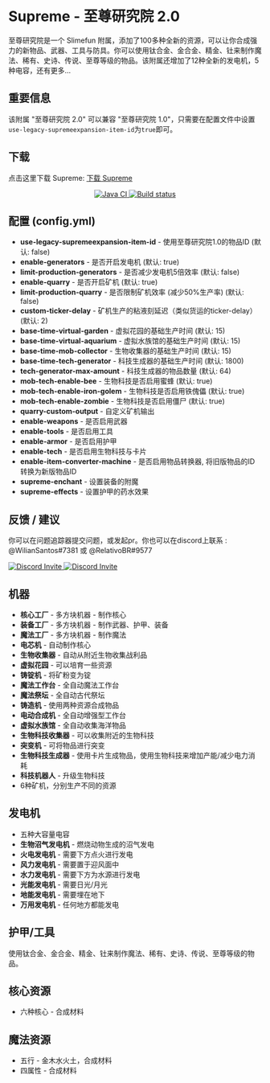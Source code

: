 # Supreme - 至尊研究院 2.0
至尊研究院是一个 Slimefun 附属，添加了100多种全新的资源，可以让你合成强力的新物品、武器、工具与防具。你可以使用钛合金、金合金、精金、钍来制作魔法、稀有、史诗、传说、至尊等级的物品。该附属还增加了12种全新的发电机，5种电容，还有更多...

## 重要信息
该附属 "至尊研究院 2.0" 可以兼容 "至尊研究院 1.0"，只需要在配置文件中设置`use-legacy-supremeexpansion-item-id`为`true`即可。

## 下载

点击这里下载 Supreme: [下载 Supreme](https://builds.guizhanss.net/SlimefunGuguProject/Supreme/main)

<p align="center">
  <a href="https://github.com/SlimefunGuguProject/Supreme/actions/workflows/maven.yml">
    <img src="https://github.com/SlimefunGuguProject/SupremeExpansion/actions/workflows/maven.yml/badge.svg" alt="Java CI"/>
  </a>
  <a href="https://builds.guizhanss.net/SlimefunGuguProject/Supreme/main">
    <img src="https://builds.guizhanss.net/f/SlimefunGuguProject/Supreme/main/badge.svg" alt="Build status"/>
  </a>
</p>

## 配置 (config.yml)

- **use-legacy-supremeexpansion-item-id** - 使用至尊研究院1.0的物品ID (默认: false)
- **enable-generators** - 是否开启发电机 (默认: true)
- **limit-production-generators** - 是否减少发电机5倍效率 (默认: false)
- **enable-quarry** - 是否开启矿机 (默认: true)
- **limit-production-quarry** - 是否限制矿机效率 (减少50%生产率) (默认: false)
- **custom-ticker-delay** - 矿机生产的粘液刻延迟（类似货运的ticker-delay） (默认: 2)
- **base-time-virtual-garden** - 虚拟花园的基础生产时间 (默认: 15)
- **base-time-virtual-aquarium** - 虚拟水族馆的基础生产时间 (默认: 15)
- **base-time-mob-collector** - 生物收集器的基础生产时间 (默认: 15)
- **base-time-tech-generator** - 科技生成器的基础生产时间 (默认: 1800)
- **tech-generator-max-amount** - 科技生成器的物品数量 (默认: 64)
- **mob-tech-enable-bee** - 生物科技是否启用蜜蜂 (默认: true)
- **mob-tech-enable-iron-golem** - 生物科技是否启用铁傀儡 (默认: true)
- **mob-tech-enable-zombie** - 生物科技是否启用僵尸 (默认: true)
- **quarry-custom-output** - 自定义矿机输出
- **enable-weapons** - 是否启用武器
- **enable-tools** - 是否启用工具
- **enable-armor** - 是否启用护甲
- **enable-tech** - 是否启用生物科技与卡片
- **enable-item-converter-machine** - 是否启用物品转换器, 将旧版物品的ID转换为新版物品ID
- **supreme-enchant** - 设置装备的附魔
- **supreme-effects** - 设置护甲的药水效果

## 反馈 / 建议

你可以在问题追踪器提交问题，或发起pr。你也可以在discord上联系 : @WilianSantos#7381 或 @RelativoBR#9577

<p>
  <a href="https://discord.gg/slimefun">
    <img src="https://discordapp.com/api/guilds/565557184348422174/widget.png?style=banner3" alt="Discord Invite"/>
  </a>
  <a href="https://discord.gg/SqD3gg5SAU">
    <img src="https://discordapp.com/api/guilds/809178621424041997/widget.png?style=banner3" alt="Discord Invite"/>
  </a>
</p>

## 机器
- **核心工厂** - 多方块机器 - 制作核心
- **装备工厂** - 多方块机器 - 制作武器、护甲、装备
- **魔法工厂** - 多方块机器 - 制作魔法
- **电芯机** - 自动制作核心
- **生物收集器** - 自动从附近生物收集战利品
- **虚拟花园** - 可以培育一些资源
- **铸锭机** - 将矿粉变为锭
- **魔法工作台** - 全自动魔法工作台
- **魔法祭坛** - 全自动古代祭坛
- **铸造机** - 使用两种资源合成物品
- **电动合成机** - 全自动增强型工作台
- **虚拟水族馆** - 全自动收集海洋物品
- **生物科技收集器** - 可以收集附近的生物科技
- **突变机** - 可将物品进行突变
- **生物科技生成器** - 使用卡片生成物品，使用生物科技来增加产能/减少电力消耗
- **科技机器人** - 升级生物科技
- 6种矿机，分别生产不同的资源

## 发电机
- 五种大容量电容
- **生物沼气发电机** - 燃烧动物生成的沼气发电
- **火电发电机** - 需要下方点火进行发电
- **风力发电机** - 需要置于迎风面中
- **水力发电机** - 需要下方为水源进行发电
- **光能发电机** - 需要日光/月光
- **地能发电机** - 需要埋在地下
- **万用发电机** - 任何地方都能发电

## 护甲/工具
使用钛合金、金合金、精金、钍来制作魔法、稀有、史诗、传说、至尊等级的物品。

## 核心资源
- 六种核心 - 合成材料

## 魔法资源
- 五行 - 金木水火土，合成材料
- 四属性 - 合成材料
